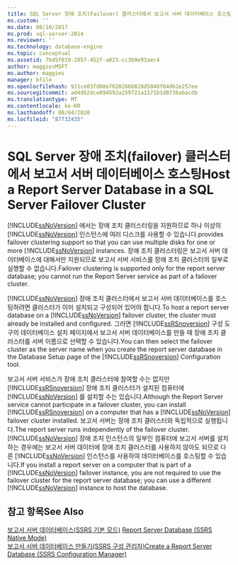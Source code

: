 ```yaml
---
title: SQL Server 장애 조치(Failover) 클러스터에서 보고서 서버 데이터베이스 호스팅 | Microsoft Docs
ms.custom: ''
ms.date: 08/10/2017
ms.prod: sql-server-2014
ms.reviewer: ''
ms.technology: database-engine
ms.topic: conceptual
ms.assetid: 7bd5f019-2857-452f-a023-cc3b9e93aec4
author: maggiesMSFT
ms.author: maggies
manager: kfile
ms.openlocfilehash: 921ce03fd08e7820266b828d5848f64db1e257ee
ms.sourcegitcommit: ad4d92dce894592a259721a1571b1d8736abacdb
ms.translationtype: MT
ms.contentlocale: ko-KR
ms.lasthandoff: 08/04/2020
ms.locfileid: "87732435"
---
```

# <a name="host-a-report-server-database-in-a-sql-server-failover-cluster"></a><span data-ttu-id="c405a-102">SQL Server 장애 조치(failover) 클러스터에서 보고서 서버 데이터베이스 호스팅</span><span class="sxs-lookup"><span data-stu-id="c405a-102">Host a Report Server Database in a SQL Server Failover Cluster</span></span>
  [!INCLUDE[ssNoVersion](../../includes/ssnoversion-md.md)] <span data-ttu-id="c405a-103">에서는 장애 조치 클러스터링을 지원하므로 하나 이상의 [!INCLUDE[ssNoVersion](../../includes/ssnoversion-md.md)] 인스턴스에 여러 디스크를 사용할 수 있습니다.</span><span class="sxs-lookup"><span data-stu-id="c405a-103">provides failover clustering support so that you can use multiple disks for one or more [!INCLUDE[ssNoVersion](../../includes/ssnoversion-md.md)] instances.</span></span> <span data-ttu-id="c405a-104">장애 조치 클러스터링은 보고서 서버 데이터베이스에 대해서만 지원되므로 보고서 서버 서비스를 장애 조치 클러스터의 일부로 실행할 수 없습니다.</span><span class="sxs-lookup"><span data-stu-id="c405a-104">Failover clustering is supported only for the report server database; you cannot run the Report Server service as part of a failover cluster.</span></span>  
  
 <span data-ttu-id="c405a-105">[!INCLUDE[ssNoVersion](../../includes/ssnoversion-md.md)] 장애 조치 클러스터에서 보고서 서버 데이터베이스를 호스팅하려면 클러스터가 이미 설치되고 구성되어 있어야 합니다.</span><span class="sxs-lookup"><span data-stu-id="c405a-105">To host a report server database on a [!INCLUDE[ssNoVersion](../../includes/ssnoversion-md.md)] failover cluster, the cluster must already be installed and configured.</span></span> <span data-ttu-id="c405a-106">그러면 [!INCLUDE[ssRSnoversion](../../includes/ssrsnoversion-md.md)] 구성 도구의 데이터베이스 설치 페이지에서 보고서 서버 데이터베이스를 만들 때 장애 조치 클러스터를 서버 이름으로 선택할 수 있습니다.</span><span class="sxs-lookup"><span data-stu-id="c405a-106">You can then select the failover cluster as the server name when you create the report server database in the Database Setup page of the [!INCLUDE[ssRSnoversion](../../includes/ssrsnoversion-md.md)] Configuration tool.</span></span>  
  
 <span data-ttu-id="c405a-107">보고서 서버 서비스가 장애 조치 클러스터에 참여할 수는 없지만 [!INCLUDE[ssRSnoversion](../../includes/ssrsnoversion-md.md)] 장애 조치 클러스터가 설치된 컴퓨터에 [!INCLUDE[ssNoVersion](../../includes/ssnoversion-md.md)] 를 설치할 수는 있습니다.</span><span class="sxs-lookup"><span data-stu-id="c405a-107">Although the Report Server service cannot participate in a failover cluster, you can install [!INCLUDE[ssRSnoversion](../../includes/ssrsnoversion-md.md)] on a computer that has a [!INCLUDE[ssNoVersion](../../includes/ssnoversion-md.md)] failover cluster installed.</span></span> <span data-ttu-id="c405a-108">보고서 서버는 장애 조치 클러스터와 독립적으로 실행됩니다.</span><span class="sxs-lookup"><span data-stu-id="c405a-108">The report server runs independently of the failover cluster.</span></span> <span data-ttu-id="c405a-109">[!INCLUDE[ssNoVersion](../../includes/ssnoversion-md.md)] 장애 조치 인스턴스의 일부인 컴퓨터에 보고서 서버를 설치하는 경우에는 보고서 서버 데이터에 장애 조치 클러스터를 사용하지 않아도 되므로 다른 [!INCLUDE[ssNoVersion](../../includes/ssnoversion-md.md)] 인스턴스를 사용하여 데이터베이스를 호스팅할 수 있습니다.</span><span class="sxs-lookup"><span data-stu-id="c405a-109">If you install a report server on a computer that is part of a [!INCLUDE[ssNoVersion](../../includes/ssnoversion-md.md)] failover instance, you are not required to use the failover cluster for the report server database; you can use a different [!INCLUDE[ssNoVersion](../../includes/ssnoversion-md.md)] instance to host the database.</span></span>  
  
## <a name="see-also"></a><span data-ttu-id="c405a-110">참고 항목</span><span class="sxs-lookup"><span data-stu-id="c405a-110">See Also</span></span>  
 <span data-ttu-id="c405a-111">[보고서 서버 데이터베이스&#40;SSRS 기본 모드&#41;](../report-server/report-server-database-ssrs-native-mode.md) </span><span class="sxs-lookup"><span data-stu-id="c405a-111">[Report Server Database &#40;SSRS Native Mode&#41;](../report-server/report-server-database-ssrs-native-mode.md) </span></span>  
 [<span data-ttu-id="c405a-112">보고서 서버 데이터베이스 만들기&#40;SSRS 구성 관리자&#41;</span><span class="sxs-lookup"><span data-stu-id="c405a-112">Create a Report Server Database  &#40;SSRS Configuration Manager&#41;</span></span>](../../sql-server/install/create-a-report-server-database-ssrs-configuration-manager.md)  
  
  
